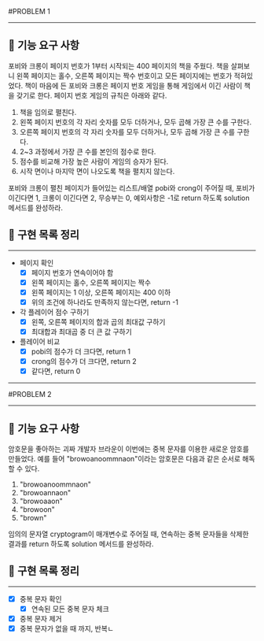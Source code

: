 #PROBLEM 1
***

## 🚀 기능 요구 사항

포비와 크롱이 페이지 번호가 1부터 시작되는 400 페이지의 책을 주웠다. 책을 살펴보니 왼쪽 페이지는 홀수, 오른쪽 페이지는 짝수 번호이고 모든 페이지에는 번호가 적혀있었다. 책이 마음에 든 포비와 크롱은 페이지 번호 게임을 통해 게임에서 이긴 사람이 책을 갖기로 한다. 페이지 번호 게임의 규칙은 아래와 같다.

1. 책을 임의로 펼친다.
2. 왼쪽 페이지 번호의 각 자리 숫자를 모두 더하거나, 모두 곱해 가장 큰 수를 구한다.
3. 오른쪽 페이지 번호의 각 자리 숫자를 모두 더하거나, 모두 곱해 가장 큰 수를 구한다.
4. 2~3 과정에서 가장 큰 수를 본인의 점수로 한다.
5. 점수를 비교해 가장 높은 사람이 게임의 승자가 된다.
6. 시작 면이나 마지막 면이 나오도록 책을 펼치지 않는다.

포비와 크롱이 펼친 페이지가 들어있는 리스트/배열 pobi와 crong이 주어질 때, 포비가 이긴다면 1, 크롱이 이긴다면 2, 무승부는 0, 예외사항은 -1로 return 하도록 solution 메서드를 완성하라.

## 🥕 구현 목록 정리
***

- 페이지 확인
    - [X] 페이지 번호가 연속이어야 함
    - [X] 왼쪽 페이지는 홀수, 오른쪽 페이지는 짝수
    - [X] 왼쪽 페이지는 1 이상, 오른쪽 페이지는 400 이하
    - [X] 위의 조건에 하나라도 만족하지 않는다면, return -1
- 각 플레이어 점수 구하기
  - [X] 왼쪽, 오른쪽 페이지의 합과 곱의 최대값 구하기
  - [X] 최대합과 최대곱 중 더 큰 값 구하기
- 플레이어 비교
  - [X] pobi의 점수가 더 크다면, return 1
  - [X] crong의 점수가 더 크다면, return 2
  - [X] 같다면, return 0

***
#PROBLEM 2
*** 
## 🚀 기능 요구 사항

암호문을 좋아하는 괴짜 개발자 브라운이 이번에는 중복 문자를 이용한 새로운 암호를 만들었다. 예를 들어 "browoanoommnaon"이라는 암호문은 다음과 같은 순서로 해독할 수 있다.

1. "browoanoommnaon"
2. "browoannaon"
3. "browoaaon"
4. "browoon"
5. "brown"

임의의 문자열 cryptogram이 매개변수로 주어질 때, 연속하는 중복 문자들을 삭제한 결과를 return 하도록 solution 메서드를 완성하라.

## 🥕 구현 목록 정리
***

- [X] 중복 문자 확인
  - [X] 연속된 모든 중복 문자 체크
- [X] 중복 문자 제거
- [X] 중복 문자가 없을 때 까지, 반복ㄴ